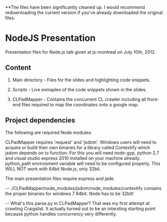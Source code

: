 **The files have been significantly cleaned up. I would recommend redownloading
the current version if you've already downloaded the original files.

NodeJS Presentation
===================

Presentation files for Node.js talk given at js-montreal on July 10th, 2012.

Content
------------------

1. Main directory - Files for the slides and highlighting code snippets.

2. Scripts - Live exmaples of the code snippets shown in the slides.

3. CLPadMapper - Contains the concurrent CL crawler including all front-end files required to map
the coordinates onto a google map.

Project dependencies
------------------

The following are required Node modules:

CLPadMapper requires 'request' and 'jsdom'. Windows users will need to acquire or build their own binaries for a library called Contextify which jsdom depends on to function.
For this you will need node-gyp, python 2.7 and visual studio express 2010 installed on your machine already. python_path environment variable will need to be configured properly. This WILL NOT work with 64bit Node.js, only 32bit.

The main presentation files require express and jade.

-- ./CLPadMapper/node_modules/jsdom/node_modules/contextify contains the proper binaries for windows 7 64bit. Node has to be 32bit!

-- What's this parse.py in CLPadMapper? That was my first attempt at crawling Craigslist. It actually turned out to be an intersting starting point because python handles concurrency very differently.